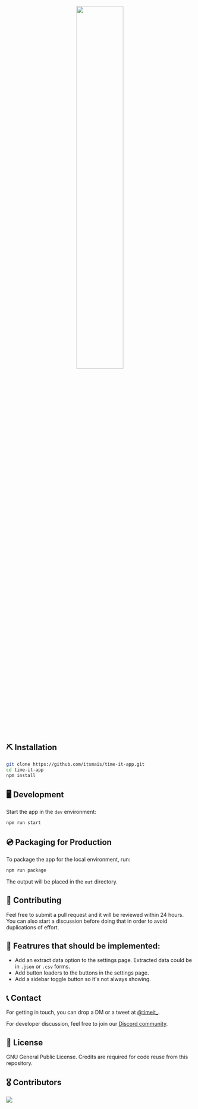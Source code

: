 <div align="center">
  <img src="./src/assets/images/logo.png" width="50%" />
</div>

## ⛏ Installation

```bash
git clone https://github.com/itsmais/time-it-app.git
cd time-it-app
npm install
```

## 🖥 Development

Start the app in the `dev` environment:

```bash
npm run start
```

## 💿 Packaging for Production

To package the app for the local environment, run:
```bash
npm run package
```  
The output will be placed in the `out` directory.

## 🤝 Contributing
Feel free to submit a pull request and it will be reviewed within 24 hours. You can also start a discussion before doing that in order to avoid duplications of effort.

## 🚀 Featrures that should be implemented:
- Add an extract data option to the settings page. Extracted data could be in `.json` or `.csv` forms.
- Add button loaders to the buttons in the settings page.
- Add a sidebar toggle button so it's not always showing.

## 📞 Contact
For getting in touch, you can drop a DM or a tweet at [@timeit_](https://twitter.com/timeit_).

For developer discussion, feel free to join our [Discord community](https://discord.gg/V3mgypaVEA).

## 📃 License
GNU General Public License. Credits are required for code reuse from this repository.

## 🎖 Contributors
<a href = "https://github.com/time-it-app/time-it-app/contributors">
  <img src = "https://contrib.rocks/image?repo=time-it-app/time-it-app"/>
</a>

